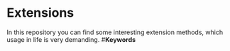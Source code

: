 # Extensions
In this repository you can find some interesting extension methods, which usage in life is very demanding.
#**Keywords**


